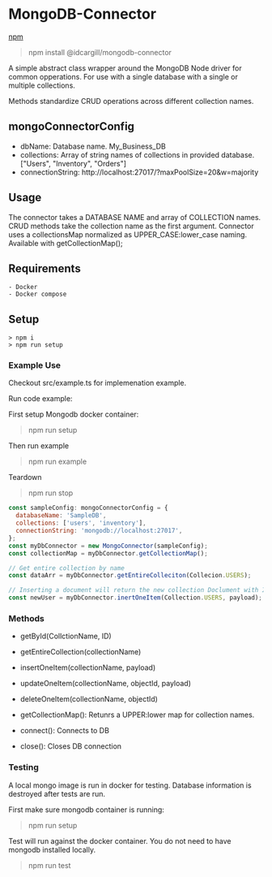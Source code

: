 # MongoDB-Connector

[npm](https://www.npmjs.com/package/@idcargill/mongodb-connector])

> npm install @idcargill/mongodb-connector

A simple abstract class wrapper around the MongoDB Node driver for common opperations.
For use with a single database with a single or multiple collections.

Methods standardize CRUD operations across different collection names.

## mongoConnectorConfig

- dbName: Database name. My_Business_DB
- collections: Array of string names of collections in provided database. ["Users", "Inventory", "Orders"]
- connectionString: http://localhost:27017/?maxPoolSize=20&w=majority

## Usage

The connector takes a DATABASE NAME and array of COLLECTION names. CRUD methods take the collection name as the first argument.
Connector uses a collectionsMap normalized as UPPER_CASE:lower_case naming. Available with getCollectionMap();

## Requirements

    - Docker
    - Docker compose

## Setup

    > npm i
    > npm run setup

### Example Use

Checkout src/example.ts for implemenation example.

Run code example:

First setup Mongodb docker container:

> npm run setup

Then run example

> npm run example

Teardown

> npm run stop

```javascript
const sampleConfig: mongoConnectorConfig = {
  databaseName: 'SampleDB',
  collections: ['users', 'inventory'],
  connectionString: 'mongodb://localhost:27017',
};
const myDbConnector = new MongoConnector(sampleConfig);
const collectionMap = myDbConnector.getCollectionMap();

// Get entire collection by name
const dataArr = myDbConnector.getEntireColleciton(Collecion.USERS);

// Inserting a document will return the new collection Doclument with ID
const newUser = myDbConnector.inertOneItem(Collection.USERS, payload);
```

### Methods

- getById(CollctionName, ID)

- getEntireCollection(collectionName)

- insertOneItem(collectionName, payload)

- updateOneItem(collectionName, objectId, payload)

- deleteOneItem(collectionName, objectId)

- getCollectionMap(): Retunrs a UPPER:lower map for collection names.

- connect(): Connects to DB

- close(): Closes DB connection

### Testing

A local mongo image is run in docker for testing. Database information is destroyed after tests are run.

First make sure mongodb container is running:

> npm run setup

Test will run against the docker container. You do not need to have mongodb installed locally.

> npm run test
